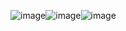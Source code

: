 ![image](https://github.com/user-attachments/assets/84b62eb5-1bc2-4156-bb3f-cab9cbe50ffc)![image](https://github.com/user-attachments/assets/eb964831-4bdd-46e6-9e04-16dfc02909ab)![image](https://github.com/user-attachments/assets/f51c3564-cc46-4763-ba4a-c9e64eeccd55)



